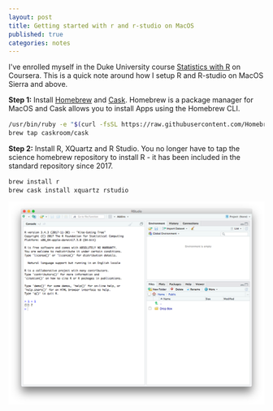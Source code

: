 ```yaml
---
layout: post
title: Getting started with r and r-studio on MacOS
published: true
categories: notes
---
```


I've enrolled myself in the Duke University course [Statistics with R](https://www.coursera.org/specializations/statistics) on Coursera. This is a quick note around how I setup R and R-studio on MacOS Sierra and above.

**Step 1:** Install [Homebrew](https://brew.sh/) and [Cask](https://caskroom.github.io/). Homebrew is a package manager for MacOS and Cask allows you to install Apps using the Homebrew CLI.

```bash
/usr/bin/ruby -e "$(curl -fsSL https://raw.githubusercontent.com/Homebrew/install/master/install)"
brew tap caskroom/cask
```

**Step 2:** Install R, XQuartz and R Studio. You no longer have to tap the science homebrew repository to install R - it has been included in the standard repository since 2017.

```bash
brew install r
brew cask install xquartz rstudio
```

![RStudio](/images/rstudio.png)
